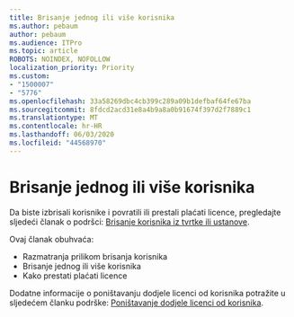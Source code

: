 ```yaml
---
title: Brisanje jednog ili više korisnika
ms.author: pebaum
author: pebaum
ms.audience: ITPro
ms.topic: article
ROBOTS: NOINDEX, NOFOLLOW
localization_priority: Priority
ms.custom:
- "1500007"
- "5776"
ms.openlocfilehash: 33a58269dbc4cb399c289a09b1defbaf64fe67ba
ms.sourcegitcommit: 8fdcd2acd31e8a4b9a8a0b91674f397d2f7889c1
ms.translationtype: MT
ms.contentlocale: hr-HR
ms.lasthandoff: 06/03/2020
ms.locfileid: "44568970"
---
```

# <a name="delete-one-or-more-users"></a>Brisanje jednog ili više korisnika

Da biste izbrisali korisnike i povratili ili prestali plaćati licence, pregledajte sljedeći članak o podršci: [Brisanje korisnika iz tvrtke ili ustanove](https://docs.microsoft.com/microsoft-365/admin/add-users/delete-a-user?view=o365-worldwide).

Ovaj članak obuhvaća:

- Razmatranja prilikom brisanja korisnika
- Brisanje jednog ili više korisnika
- Kako prestati plaćati licence

Dodatne informacije o poništavanju dodjele licenci od korisnika potražite u sljedećem članku podrške: [Poništavanje dodjele licenci od korisnika](https://docs.microsoft.com/microsoft-365/admin/manage/remove-licenses-from-users?view=o365-worldwide).